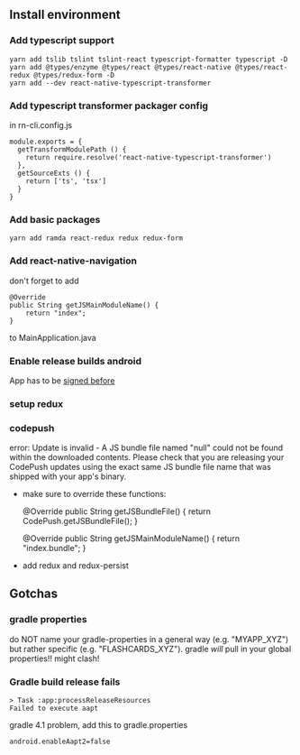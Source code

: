 ## Install environment

### Add typescript support

    yarn add tslib tslint tslint-react typescript-formatter typescript -D
    yarn add @types/enzyme @types/react @types/react-native @types/react-redux @types/redux-form -D
    yarn add --dev react-native-typescript-transformer

### Add typescript transformer packager config

in rn-cli.config.js

    module.exports = {
      getTransformModulePath () {
        return require.resolve('react-native-typescript-transformer')
      },
      getSourceExts () {
        return ['ts', 'tsx']
      }
    }

### Add basic packages

    yarn add ramda react-redux redux redux-form

### Add react-native-navigation

don't forget to add

    @Override
    public String getJSMainModuleName() {
        return "index";
    }

to MainApplication.java

### Enable release builds android

App has to be [signed before](https://facebook.github.io/react-native/docs/signed-apk-android.html)

### setup redux

### codepush

error: Update is invalid - A JS bundle file named "null" could not be found within the downloaded contents.
Please check that you are releasing your CodePush updates using the exact same JS bundle file name that
was shipped with your app's binary.

* make sure to override these functions:

    @Override
    public String getJSBundleFile() {
        return CodePush.getJSBundleFile();
    }

    @Override
    public String getJSMainModuleName() {
        return "index.bundle";
    }

* add redux and redux-persist

## Gotchas

### gradle properties

do NOT name your gradle-properties in a general way (e.g. "MYAPP_XYZ") but rather specific
(e.g. "FLASHCARDS_XYZ"). gradle *will* pull in your global properties!! might clash!

### Gradle build release fails

    > Task :app:processReleaseResources
    Failed to execute aapt

gradle 4.1 problem, add this to gradle.properties

    android.enableAapt2=false

